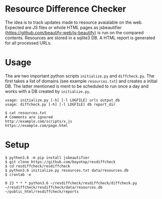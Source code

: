 # Resource Difference Checker

The idea is to track updates made to resource avaialable on the web. Expected are JS files or whole HTML pages as jsbeautifier (https://github.com/beautify-web/js-beautify) is run on the compared contents. Resources are stored in a sqlite3 DB. A HTML report is generated for all processed URLs.

# Usage

The are two important python scripts ```initialize.py``` and ```diffcheck.py```. The first takes a list of domains (see example ```resources.txt```) and creates a initial DB. The latter mentioned is ment to be scheduled to run once a day and works with a DB created by ```initialize.py```.

```
usage: initialize.py [-h] [-l LOGFILE] urls output_db
usage: diffcheck.py [-h] [-l LOGFILE] db report_dir
```

```
$ cat resources.txt
# Comments are ignored
http://example.com/scripts/x.js
https://example.com/page.html
```

# Setup

```
$ python3.6 -m pip install jsbeautifier
$ git clone https://github.com/bayotop/resdiffcheck
$ cd resdiffcheck/resdiffcheck
$ python3.6 initialize.py resources.txt data/resources.db
$ crontab -e 

0 23 * * * python3.6 ~/resdiffcheck/resdiffcheck/diffcheck.py ~/resdiffcheck/resdiffcheck/data/resources.db ~/public_html/resdiffcheck/reports
```



